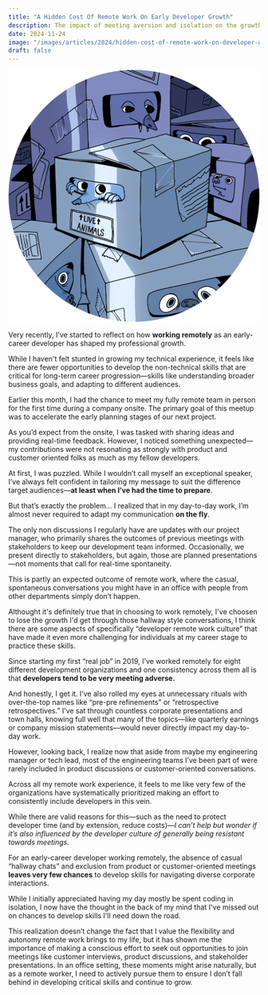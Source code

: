 ```yaml
---
title: "A Hidden Cost Of Remote Work On Early Developer Growth"
description: The impact of meeting aversion and isolation on the growth of corporate communication skills
date: 2024-11-24
image: "/images/articles/2024/hidden-cost-of-remote-work-on-developer-growth/cover.png"
draft: false
---
```


![remote-working-creatures](/images/articles/2024/hidden-cost-of-remote-work-on-developer-growth/cover.png)

Very recently, I’ve started to reflect on how **working remotely** as an early-career developer has shaped my professional growth.

While I haven't felt stunted in growing my technical experience, it feels like there are fewer opportunities to develop the non-technical skills that are critical for long-term career progression—skills like understanding broader business goals, and adapting to different audiences.

Earlier this month, I had the chance to meet my fully remote team in person for the first time during a company onsite. The primary goal of this meetup was to accelerate the early planning stages of our next project.

As you’d expect from the onsite, I was tasked with sharing ideas and providing real-time feedback. However, I noticed something unexpected—my contributions were not resonating as strongly with product and customer oriented folks as much as my fellow developers.

At first, I was puzzled. While I wouldn’t call myself an exceptional speaker, I’ve always felt confident in tailoring my message to suit the difference target audiences—**at least when I’ve had the time to prepare**.

But that’s exactly the problem… I realized that in my day-to-day work, I’m almost never required to adapt my communication **on the fly**.

The only non discussions I regularly have are updates with our project manager, who primarily shares the outcomes of previous meetings with stakeholders to keep our development team informed. Occasionally, we present directly to stakeholders, but again, those are planned presentations—not moments that call for real-time spontaneity.

This is partly an expected outcome of remote work, where the casual, spontaneous conversations you might have in an office with people from other departments simply don’t happen.

Althought it's definitely true that in choosing to work remotely, I've choosen to lose the growth I'd get through those hallway style conversations, I think there are some aspects of specifically “developer remote work culture” that have made it even more challenging for individuals at my career stage to practice these skills.

Since starting my first “real job” in 2019, I’ve worked remotely for eight different development organizations and one consistency across them all is that **developers tend to be very meeting adverse.**

And honestly, I get it. I’ve also rolled my eyes at unnecessary rituals with over-the-top names like “pre-pre refinements” or “retrospective retrospectives.” I’ve sat through countless corporate presentations and town halls, knowing full well that many of the topics—like quarterly earnings or company mission statements—would never directly impact my day-to-day work.

However, looking back, I realize now that aside from maybe my engineering manager or tech lead, most of the engineering teams I’ve been part of were rarely included in product discussions or customer-oriented conversations.

Across all my remote work experience, it feels to me like very few of the organizations have systematically prioritized making an effort to consistently include developers in this vein.

While there are valid reasons for this—such as the need to protect developer time (and by extension, reduce costs)—_I can’t help but wonder if it’s also influenced by the developer culture of generally being resistant towards meetings._

For an early-career developer working remotely, the absence of casual “hallway chats” and exclusion from product or customer-oriented meetings **leaves very few chances** to develop skills for navigating diverse corporate interactions.

While I initially appreciated having my day mostly be spent coding in isolation, I now have the thought in the back of my mind that I've missed out on chances to develop skills I'll need down the road.

This realization doesn’t change the fact that I value the flexibility and autonomy remote work brings to my life, but it has shown me the importance of making a conscious effort to seek out opportunities to join meetings like customer interviews, product discussions, and stakeholder presentations. In an office setting, these moments might arise naturally, but as a remote worker, I need to actively pursue them to ensure I don’t fall behind in developing critical skills and continue to grow.
